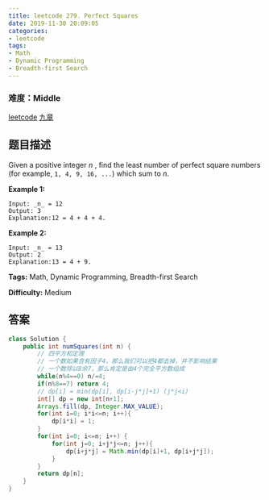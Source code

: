 ```yaml
---
title: leetcode 279. Perfect Squares
date: 2019-11-30 20:09:05
categories:
- leetcode
tags:
- Math
- Dynamic Programming
- Breadth-first Search
---
```

### 难度：Middle

<a href="https://leetcode.com/problems/perfect-squares/">leetcode</a>
<a href="https://www.jiuzhang.com/solution/perfect-squares/">九章</a>
## 题目描述
Given a positive integer _n_ , find the least number of perfect square numbers
(for example, `1, 4, 9, 16, ...`) which sum to _n_.

**Example 1:**
        
    Input: _n_ = 12
    Output: 3 
    Explanation:12 = 4 + 4 + 4.

**Example 2:**
        
    Input: _n_ = 13
    Output: 2
    Explanation:13 = 4 + 9.


**Tags:** Math, Dynamic Programming, Breadth-first Search

**Difficulty:** Medium
## 答案
<!--more-->
```java
class Solution {
    public int numSquares(int n) {
        // 四平方和定理
        // 一个数如果含有因子4，那么我们可以把4都去掉，并不影响结果
        // 一个数除以8余7，那么肯定是由4个完全平方数组成
        while(n%4==0) n/=4;
        if(n%8==7) return 4;
        // dp[i] = min(dp[i], dp[i-j*j]+1) (j*j<i)
        int[] dp = new int[n+1];
        Arrays.fill(dp, Integer.MAX_VALUE);
        for(int i=0; i*i<=n; i++){
            dp[i*i] = 1;
        }
        for(int i=0; i<=n; i++) {
            for(int j=0; i+j*j<=n; j++){
                dp[i+j*j] = Math.min(dp[i]+1, dp[i+j*j]);
            }
        }
        return dp[n];
    }
}
```
